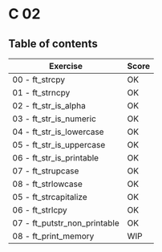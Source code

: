 # C 02

## Table of contents

Exercise						| Score  
--------------------------------|--------
00 - ft_strcpy					| OK
01 - ft_strncpy					| OK
02 - ft_str_is_alpha 			| OK
03 - ft_str_is_numeric			| OK
04 - ft_str_is_lowercase		| OK
05 - ft_str_is_uppercase		| OK
06 - ft_str_is_printable		| OK
07 - ft_strupcase				| OK
08 - ft_strlowcase				| OK
05 - ft_strcapitalize			| OK
06 - ft_strlcpy					| OK
07 - ft_putstr_non_printable	| OK
08 - ft_print_memory			| WIP
